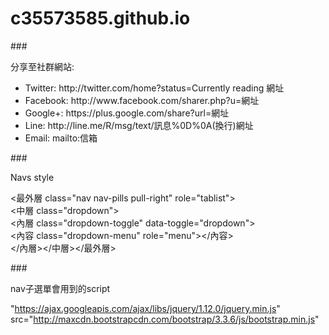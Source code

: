 # c35573585.github.io

###<p>分享至社群網站:</p>
<ul>
<li>Twitter: http://twitter.com/home?status=Currently reading 網址</li>

<li>Facebook: http://www.facebook.com/sharer.php?u=網址</li>

<li>Google+: https://plus.google.com/share?url=網址</li>

<li>Line: http://line.me/R/msg/text/訊息%0D%0A(換行)網址</li>

<li>Email: mailto:信箱</li>
</ul>

###<p>Navs style</p>
<最外層 class="nav nav-pills pull-right" role="tablist"><br>
<中層 class="dropdown"><br>
<內層 class="dropdown-toggle" data-toggle="dropdown"><br>
<內容 class="dropdown-menu" role="menu"></內容><br>
</內層></中層></最外層>

###<p>nav子選單會用到的script</p>
"https://ajax.googleapis.com/ajax/libs/jquery/1.12.0/jquery.min.js"
src="http://maxcdn.bootstrapcdn.com/bootstrap/3.3.6/js/bootstrap.min.js"
